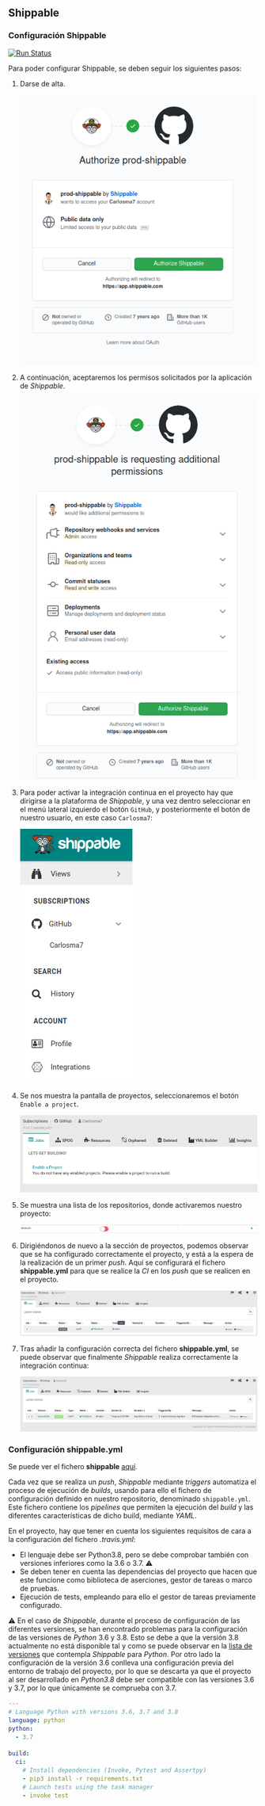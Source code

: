## Shippable

### Configuración Shippable

[![Run Status](https://api.shippable.com/projects/5fca65728d5266000640fc4c/badge?branch=main)](https://app.shippable.com/github/Carlosma7/MedAuth/dashboard/jobs)

Para poder configurar Shippable, se deben seguir los siguientes pasos:

1. Darse de alta.

	![Shippable Auth](../img/shippable_auth.png "Shippable Auth")
	
2. A continuación, aceptaremos los permisos solicitados por la aplicación de *Shippable*.

	![Shippable Permissions](../img/shippable_permissions.png "Shippable Permissions")

3. Para poder activar la integración continua en el proyecto hay que dirigirse a la plataforma de *Shippable*, y una vez dentro seleccionar en el menú lateral izquierdo el botón ```GitHub```, y posteriormente el botón de nuestro usuario, en este caso ```Carlosma7```:

	![Shippable Menu](../img/shippable_start_menu.png "Shippable Menu")

4. Se nos muestra la pantalla de proyectos, seleccionaremos el botón ```Enable a project```.

	![Shippable Projects](../img/shippable_projects.png "Shippable Projects")

5. Se muestra una lista de los repositorios, donde activaremos nuestro proyecto:

	![Shippable Enable Project](../img/shippable_enable_project.png "Shippable Enable Project")

6. Dirigiéndonos de nuevo a la sección de proyectos, podemos observar que se ha configurado correctamente el proyecto, y está a la espera de la realización de un primer *push*. Aquí se configurará el fichero **shippable.yml** para que se realice la *CI* en los *push* que se realicen en el proyecto.

	![Shippable Works](../img/shippable_funciona.png "Shippable Works")

7. Tras añadir la configuración correcta del fichero **shippable.yml**, se puede observar que finalmente *Shippable* realiza correctamente la integración continua:

	![Shippable On](../img/shippable_bien.png "Shippable On")
	
### Configuración shippable.yml

Se puede ver el fichero **shippable** [aquí](https://github.com/Carlosma7/MedAuth/blob/main/shippable.yml).

Cada vez que se realiza un *push*, *Shippable* mediante *triggers* automatiza el proceso de ejecución de *builds*, usando para ello el fichero de configuración definido en nuestro repositorio, denominado ```shippable.yml```. Este fichero contiene los *pipelines* que permiten la ejecución del *build* y las diferentes características de dicho build, mediante *YAML*.

En el proyecto, hay que tener en cuenta los siguientes requisitos de cara a la configuración del fichero *.travis.yml*:

* El lenguaje debe ser Python3.8, pero se debe comprobar también con versiones inferiores como la 3.6 o 3.7. :warning:
* Se deben tener en cuenta las dependencias del proyecto que hacen que este funcione como biblioteca de aserciones, gestor de tareas o marco de pruebas.
* Ejecución de tests, empleando para ello el gestor de tareas previamente configurado.

:warning: En el caso de *Shippable*, durante el proceso de configuración de las diferentes versiones, se han encontrado problemas para la configuración de las versiones de *Python* 3.6 y 3.8. Esto se debe a que la versión 3.8 actualmente no está disponible tal y como se puede observar en la [lista de versiones](http://docs.shippable.com/platform/runtime/machine-image/language-versions/#python) que contempla *Shippable* para *Python*. Por otro lado la configuración de la versión 3.6 conlleva una configuración previa del entorno de trabajo del proyecto, por lo que se descarta ya que el proyecto al ser desarrollado en *Python3.8* debe ser compatible con las versiones 3.6 y 3.7, por lo que únicamente se comprueba con 3.7.

```yaml
---
# Language Python with versions 3.6, 3.7 and 3.8
language: python
python:
  - 3.7

build:
  ci:
    # Install dependencies (Invoke, Pytest and Assertpy)
    - pip3 install -r requirements.txt
    # Launch tests using the task manager
    - invoke test
```
